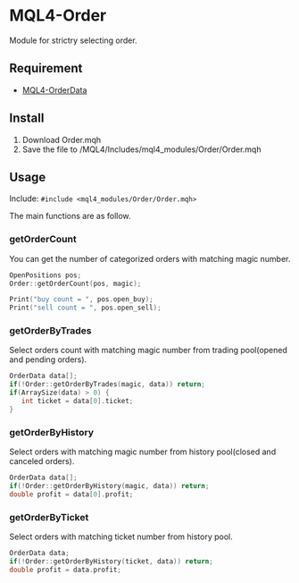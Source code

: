 # MQL4-Order
Module for strictry selecting order.


## Requirement
- [MQL4-OrderData](https://github.com/KeisukeIwabuchi/MQL4-OrderData)


## Install
1. Download Order.mqh
2. Save the file to <terminal data folder>/MQL4/Includes/mql4_modules/Order/Order.mqh


## Usage
Include: `#include <mql4_modules/Order/Order.mqh>`

The main functions are as follow.

### getOrderCount
You can get the number of categorized orders with matching magic number.
```cpp
OpenPositions pos;
Order::getOrderCount(pos, magic);

Print("buy count = ", pos.open_buy);
Print("sell count = ", pos.open_sell);

```

### getOrderByTrades
Select orders count with matching magic number from trading pool(opened and pending orders).
```cpp
OrderData data[];
if(!Order::getOrderByTrades(magic, data)) return;
if(ArraySize(data) > 0) {
   int ticket = data[0].ticket;
}
```

### getOrderByHistory
Select orders with matching magic number from history pool(closed and canceled orders).
```cpp
OrderData data[];
if(!Order::getOrderByHistory(magic, data)) return;
double profit = data[0].profit;
```

### getOrderByTicket
Select orders with matching ticket number from history pool.
```cpp
OrderData data;
if(!Order::getOrderByHistory(ticket, data)) return;
double profit = data.profit;
```

